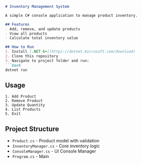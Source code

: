 ```markdown
# Inventory Management System

A simple C# console application to manage product inventory.

## Features
- Add, remove, and update products
- View all products
- Calculate total inventory value

## How to Run
1. Install [.NET 6+](https://dotnet.microsoft.com/download)
2. Clone this repository
3. Navigate to project folder and run:
```bash
dotnet run
```

## Usage
```
1. Add Product
2. Remove Product
3. Update Quantity
4. List Products
5. Exit
```

## Project Structure
- `Product.cs` - Product model with validation
- `InventoryManager.cs` - Core inventory logic
- `ConsoleManager.cs` - UI Console Manager
- `Program.cs` - Main
